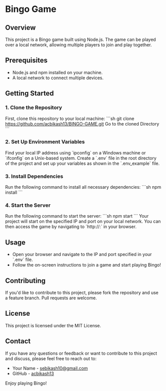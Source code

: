 # Bingo Game

## Overview
This project is a Bingo game built using Node.js. The game can be played over a local network, allowing multiple players to join and play together.

## Prerequisites
- Node.js and npm installed on your machine.
- A local network to connect multiple devices.

## Getting Started

### 1. Clone the Repository
First, clone this repository to your local machine:
\`\`\`sh
git clone https://github.com/acbikash13/BINGO-GAME.git
Go to the cloned Directory
\`\`\`

### 2. Set Up Environment Variables
Find your local IP address using \`ipconfig\` on a Windows machine or \`ifconfig\` on a Unix-based system. Create a \`.env\` file in the root directory of the project and set up your variables as shown in the \`.env_example\` file.

### 3. Install Dependencies
Run the following command to install all necessary dependencies:
\`\`\`sh
npm install
\`\`\`

### 4. Start the Server
Run the following command to start the server:
\`\`\`sh
npm start
\`\`\`
Your project will start on the specified IP and port on your local network. You can then access the game by navigating to \`http://<your-local-ip>:<your-port>\` in your browser.

## Usage
- Open your browser and navigate to the IP and port specified in your \`.env\` file.
- Follow the on-screen instructions to join a game and start playing Bingo!

## Contributing
If you'd like to contribute to this project, please fork the repository and use a feature branch. Pull requests are welcome.

## License
This project is licensed under the MIT License.

## Contact
If you have any questions or feedback or want to contribute to this project and discuss, please feel free to reach out to:
- Your Name - [sebikash10@gmail.com](mailto:sebikash10@gmail.com)
- GitHub - [acbikash13](https://github.com/acbikash13)

Enjoy playing Bingo! 
